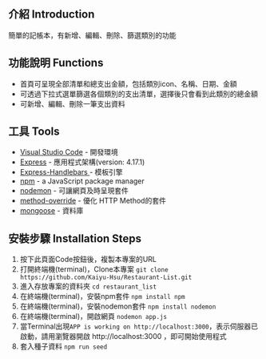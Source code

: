 ## 介紹 Introduction
簡單的記帳本，有新增、編輯、刪除、篩選類別的功能

## 功能說明 Functions
- 首頁可呈現全部清單和總支出金額，包括類別icon、名稱、日期、金額
- 可透過下拉式選單篩選各個類別的支出清單，選擇後只會看到此類別的總金額
- 可新增、編輯、刪除一筆支出資料

## 工具 Tools
- [Visual Studio Code](https://visualstudio.microsoft.com/zh-hant/) - 開發環境
- [Express](https://www.npmjs.com/package/express) - 應用程式架構(version: 4.17.1)
- [Express-Handlebars ](https://www.npmjs.com/package/express-handlebars) - 模板引擎
- [npm](https://www.npmjs.com/package/npm) - a JavaScript package manager
- [nodemon](https://www.npmjs.com/package/nodemon) - 可讓網頁及時呈現套件
- [method-override](https://www.npmjs.com/package/method-override) - 優化 HTTP Method的套件
- [mongoose](https://mongoosejs.com/docs/) - 資料庫

## 安裝步驟 Installation Steps
1. 按下此頁面Code按鈕後，複製本專案的URL
2. 打開終端機(terminal)，Clone本專案
`git clone https://github.com/Kaiyu-Hsu/Restaurant-List.git `
3. 進入存放專案的資料夾
`cd restaurant_list `
4. 在終端機(terminal)，安裝npm套件
`npm install npm`
5. 在終端機(terminal)，安裝nodemon套件
`npm install nodemon`
6. 在終端機(terminal)，開啟網頁
`nodemon app.js`
7. 當Terminal出現`APP is working on http://localhost:3000`，表示伺服器已啟動，請用瀏覽器開啟 http://localhost:3000 ，即可開始使用程式
8. 套入種子資料
`npm run seed`  
